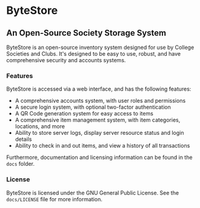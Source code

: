 # ByteStore
## An Open-Source Society Storage System

ByteStore is an open-source inventory system designed for use by College Societies and Clubs. It's designed to be easy to use, robust, and have comprehensive security and accounts systems.

### Features
ByteStore is accessed via a web interface, and has the following features:
- A comprehensive accounts system, with user roles and permissions
- A secure login system, with optional two-factor authentication
- A QR Code generation system for easy access to items
- A comprehensive item management system, with item categories, locations, and more
- Ability to store server logs, display server resource status and login details
- Ability to check in and out items, and view a history of all transactions

Furthermore, documentation and licensing information can be found in the `docs` folder.

### License
ByteStore is licensed under the GNU General Public License. See the `docs/LICENSE` file for more information.
